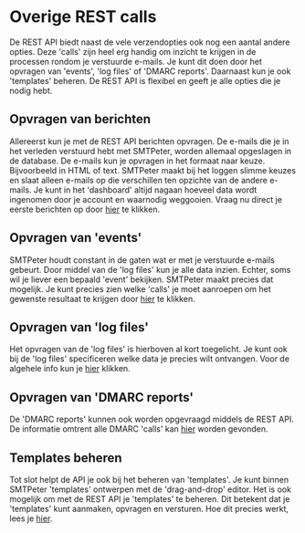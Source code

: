 # Overige REST calls

De REST API biedt naast de vele verzendopties ook nog een aantal andere opties.
Deze 'calls' zijn heel erg handig om inzicht te krijgen in de processen rondom
je verstuurde e-mails. Je kunt dit doen door het opvragen van 'events', 'log files' 
of 'DMARC reports'. Daarnaast kun je ook 'templates' beheren. De REST API is 
flexibel en geeft je alle opties die je nodig hebt.


## Opvragen van berichten

Allereerst kun je met de REST API berichten opvragen. De e-mails die je in het
verleden verstuurd hebt met SMTPeter, worden allemaal opgeslagen in de database.
De e-mails kun je opvragen in het formaat naar keuze. Bijvoorbeeld in HTML of text.
SMTPeter maakt bij het loggen slimme keuzes en slaat alleen e-mails op die verschillen
ten opzichte van de andere e-mails. Je kunt in het 'dashboard' altijd nagaan hoeveel
data wordt ingenomen door je account en waarnodig weggooien. Vraag nu direct je eerste
berichten op door [hier](rest-events) te klikken.


## Opvragen van 'events'

SMTPeter houdt constant in de gaten wat er met je verstuurde e-mails gebeurt. Door middel
van de 'log files' kun je alle data inzien. Echter, soms wil je liever een bepaald 'event'
bekijken. SMTPeter maakt precies dat mogelijk. Je kunt precies zien welke 'calls' je moet
aanroepen om het gewenste resultaat te krijgen door [hier](rest-events) te klikken.


## Opvragen van 'log files'

Het opvragen van de 'log files' is hierboven al kort toegelicht. Je kunt ook bij de 'log files'
specificeren welke data je precies wilt ontvangen. Voor de algehele info kun je [hier](rest-logfiles)
klikken.


## Opvragen van 'DMARC reports'

De 'DMARC reports' kunnen ook worden opgevraagd middels de REST API. De informatie omtrent 
alle DMARC 'calls' kan [hier](rest-dmarc) worden gevonden.



## Templates beheren

Tot slot helpt de API je ook bij het beheren van 'templates'. Je kunt binnen SMTPeter
'templates' ontwerpen met de 'drag-and-drop' editor. Het is ook mogelijk om met de 
REST API je 'templates' te beheren. Dit betekent dat je 'templates' kunt aanmaken, opvragen 
en versturen. Hoe dit precies werkt, lees je [hier](rest-templates).